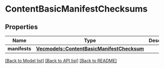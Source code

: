 # ContentBasicManifestChecksums

## Properties

Name | Type | Description | Notes
------------ | ------------- | ------------- | -------------
**manifests** | [**Vec<models::ContentBasicManifestChecksum>**](ContentBasicManifestChecksum.md) |  | 

[[Back to Model list]](../README.md#documentation-for-models) [[Back to API list]](../README.md#documentation-for-api-endpoints) [[Back to README]](../README.md)


